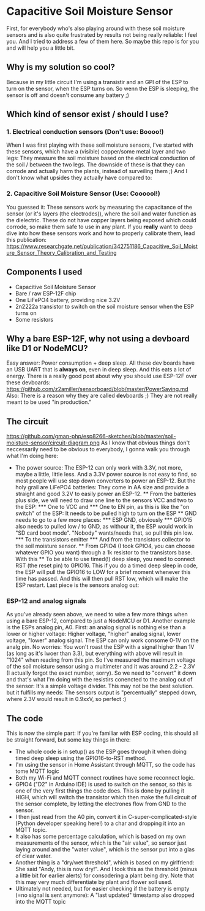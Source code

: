# Capacitive Soil Moisture Sensor
First, for everybody who's also playing around with these soil moisture sensors and is also quite frustrated by results not being really reliable: I feel you. And I tried to address a few of them here. So maybe this repo is for you and will help you a little bit.

## Why is my solution so cool?
Because in my little circuit I'm using a transistir and an GPI of the ESP to turn on the sensor, when the ESP turns on. So wenn the ESP is sleeping, the sensor is off and doesn't consume any battery ;)

## Which kind of sensor exist / should I use?
### 1. Electrical conduction sensors (Don't use: Boooo!)
When I was first playing with these soil moisture sensors, I've started with these sensors, which have a (visible) copper/some metal layer and two legs: They measure the soil moisture based on the electrical conduction of the soil / between the two legs.
The downside of these is that they can corrode and actually harm the plants, instead of surveiling them ;) And I don't know what upsides they actually have compared to:

### 2. Capacitive Soil Moisture Sensor (Use: Coooool!)
You guessed it: These sensors work by measuring the capacitance of the sensor (or it's layers (the electrodes)), where the soil and water function as the dielectric. These do not have copper layers being exposed which could corrode, so make them safe to use in any plant.
If you **really** want to deep dive into how these sensors work and how to properly calibrate them, lead this publication: https://www.researchgate.net/publication/342751186_Capacitive_Soil_Moisture_Sensor_Theory_Calibration_and_Testing

## Components I used
* Capacitive Soil Moisture Sensor
* Bare / raw ESP-12F chip
* One LiFePO4 battery, providing nice 3.2V
* 2n2222a transistor to switch on the soil moisture sensor when the ESP turns on
* Some resistors

## Why a bare ESP-12F, why not using a devboard like D1 or NodeMCU?
Easy answer: Power consumption + deep sleep. All these dev boards have an USB UART that is **always on**, even in deep sleep. And this eats a lot of energy. There is a really good post about why you should use ESP-12F over these devboards: https://github.com/z2amiller/sensorboard/blob/master/PowerSaving.md
Also: There is a reason why they are called **dev**boards ;) They are not really meant to be used "in production."

## The circuit
https://github.com/gman-php/esp8266-sketches/blob/master/soil-moisture-sensor/circuit-diagram.png
As I know that obvious things don't neccessarily need to be obvious to everybody, I gonna walk you through what I'm doing here:
* The power source: The ESP-12 can only work with 3.3V, not more, maybe a little, little less. And a 3.3V power source is not easy to find, so most people will use step down converters to power an ESP-12. But the holy grail are LiFePO4 batteries: They come in AA size and provide a straight and good 3.2V to easily power an ESP-12.
** From the batteries plus side, we will need to draw one line to the sensors VCC and two to the ESP:
*** One to VCC and
*** One to EN pin, as this is like the "on switch" of the ESP: It needs to be pulled high to turn on the ESP
** GND needs to go to a few more places:
*** ESP GND, obviously
*** GPIO15 also needs to pulled low / to GND, as withour it, the ESP would work in "SD card boot mode". "Nobody" wants/needs that, so pull this pin low.
*** To the transistors emitter
*** And from the transistors collector to the soil moisture sensor.
** From GPIO4 (I took GPIO4, you can choose whatever GPIO you want) through a 1k resistor to the transistors base. With this
** To be able to use timed(!) deep sleep, you need to connect RST (the reset pin) to GPIO16. This if you do a timed deep sleep in code, the ESP will pull the GPIO16 to LOW for a brief moment whenever this time has passed. And this will then pull RST low, which will make the ESP restart.
Last piece is the sensors analog out:

### ESP-12 and analog signals
As you've already seen above, we need to wire a few more things when using a bare ESP-12, compared to just a NodeMCU or D1.
Another example is the ESPs analog pin, A0.
First: an analog signal is nothing else than a lower or higher voltage: Higher voltage, "higher" analog signal, lower voltage, "lower" analog signal.
The ESP can only work consome 0-1V on the analg pin. No worries: You won't roast the ESP with a signal higher than 1V (as long as it's lwoer than 3.3), but everything with above will result in "1024" when reading from this pin.
So I've measured the maximum voltage of the soil moisture sensor using a multimeter and it was around 2.2 - 2.3V (I actually forgot the exact number, sorry). So we need to "convert" it down and that's what I'm doing with the resistirs conencted to the analog out of the sensor: It's a simple voltage divider. This may not be the best solution. but it fulfills my needs: The sensors output is "percentually" stepped down, where 2.3V would result in 0.9xxV, so perfect :)

## The code
This is now the simple part: If you're familiar with ESP coding, this should all be straight forward, but some key things in there:
* The whole code is in setup() as the ESP goes through it when doing timed deep sleep using the GPIO16-to-RST method.
* I'm using the sensor in Home Assistant through MQTT, so the code has tome MQTT logic
* Both my Wi-Fi and MQTT connect routines have some reconnect logic.
* GPIO4 ("D2" in Arduino IDE) is used to switch on the sensor, so this is one of the very first things the code does. This is done by pulling it HIGH, which will switch the transistor which then make the full circuit of the sensor complete, by letting the electrones flow from GND to the sensor.
* I then just read from the A0 pin, convert it in C-super-complicated-style (Python developer speaking here!) to a char and dropping it into an MQTT topic.
* It also has some percentage calculation, which is based on my own measurements of the sensor, which is the "air value", so sensor just laying around and the "water value", which is the sensor put into a glas of clear water.
* Another thing is a "dry/wet threshold", which is based on my girlfriend: She said "Andy, this is now dry!". And I took this as the threshold (minus a little bit for earlier alerts) for consodering a plant being dry. Note that this may very much differentiate by plant and flower soil used.
* Ultimately not needed, but for easier checking if the battery is empty (=no signal is sent anymore): A "last updated" timestamp also dropped into the MQTT topic

